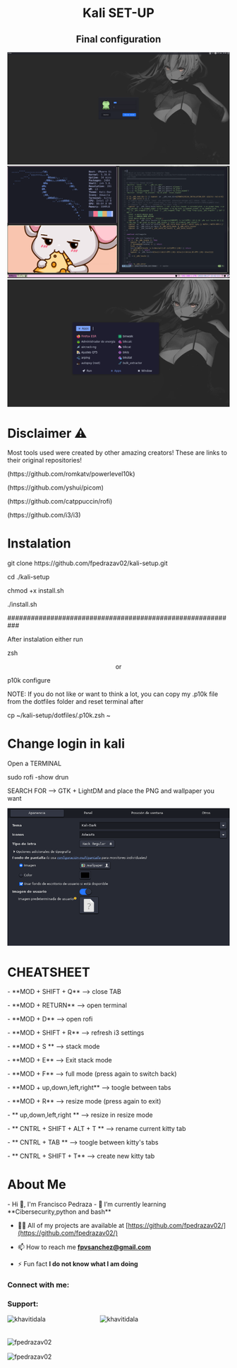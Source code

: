 <h1 align="center">Kali SET-UP</h1>
<h2 align="center">Final configuration</h2>

<img src="https://github.com/fpedrazav02/kali-setup/blob/main/sample/login.PNG" alt="Alt text">
<img src="https://github.com/fpedrazav02/kali-setup/blob/main/sample/pic1.PNG" alt="Alt text">
<img src="https://github.com/fpedrazav02/kali-setup/blob/main/sample/pic2.PNG" alt="Alt text">
<h1> Disclaimer ⚠️</h1>
<p> Most tools used were created by other amazing creators! These are links to their original repositories!</p>
<p>(https://github.com/romkatv/powerlevel10k) </p>
<p>(https://github.com/yshui/picom)</p>
<p>(https://github.com/catppuccin/rofi)</p>
<p>(https://github.com/i3/i3)</p>

<h1> Instalation</h1>
<div>
<p> git clone https://github.com/fpedrazav02/kali-setup.git </p>
<p> cd ./kali-setup </p>
<p>  chmod +x install.sh </p>
<p> ./install.sh </p>
 <p> ###########################################################</p>
 <p> After instalation either run </p>
 <p> zsh </p>
 <p align=center> or </p>
 <p> p10k configure </p>
 <p> NOTE: If you do not like or want to think a lot, you can copy my .p10k file from the dotfiles folder and reset terminal after</p>
 <p> cp ~/kali-setup/dotfiles/.p10k.zsh ~</p>
</div>
<h1> Change login in kali </h1>
<div>
<p> Open a TERMINAL </p>
<p> sudo rofi -show drun </p>
<p> SEARCH FOR --> GTK + LightDM  and place the PNG and wallpaper you want </p>
<img src="https://github.com/fpedrazav02/kali-setup/blob/main/sample/Captura.PNG" alt="Alt text">
</div>

<h1> CHEATSHEET </h1>
<p>- **MOD + SHIFT + Q** --> close TAB</p>
<p>- **MOD + RETURN** --> open terminal</p>
<p>- **MOD + D** --> open rofi</p>
<p>- **MOD + SHIFT + R** --> refresh i3 settings</p>
<p>- **MOD + S ** --> stack mode</p>
<p>- **MOD + E** --> Exit stack mode</p>
<p>- **MOD + F** --> full mode (press again to switch back)</p>
<p>- **MOD + up,down,left,right** --> toogle between tabs</p>
<p>- **MOD + R** --> resize mode (press again to exit)</p>
<p>- ** up,down,left,right ** --> resize in resize mode</p>
<p>- ** CNTRL + SHIFT + ALT + T ** --> rename current kitty tab</p>
<p>- ** CNTRL + TAB ** --> toogle between kitty's tabs</p>
<p>- ** CNTRL + SHIFT + T** --> create new kitty tab</p>

<h1> About Me </h1>
- Hi 👋, I'm Francisco Pedraza
- 🌱 I’m currently learning **Cibersecurity,python and bash**

- 👨‍💻 All of my projects are available at [https://github.com/fpedrazav02/](https://github.com/fpedrazav02/)

- 📫 How to reach me **fpvsanchez@gmail.com**

- ⚡ Fun fact **I do not know what I am doing**

<h3 align="left">Connect with me:</h3>
<p align="left">
</p>

<h3 align="left">Support:</h3>
<p><a href="https://www.buymeacoffee.com/khavitidala"> <img align="left" src="https://cdn.buymeacoffee.com/buttons/v2/default-yellow.png" height="50" width="210" alt="khavitidala" /></a><a href="https://ko-fi.com/khavitidala"> <img align="left" src="https://cdn.ko-fi.com/cdn/kofi3.png?v=3" height="50" width="210" alt="khavitidala" /></a></p><br><br>

<p><img align="center" src="https://github-readme-stats.vercel.app/api/top-langs?username=fpedrazav02&show_icons=true&locale=en&layout=compact" alt="fpedrazav02" /></p>

<p><img align="center" src="https://github-readme-streak-stats.herokuapp.com/?user=fpedrazav02&" alt="fpedrazav02" /></p>
